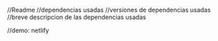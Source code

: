//Readme
//dependencias usadas
//versiones de dependencias usadas
//breve descripcion de las dependencias usadas

//demo: netlify
